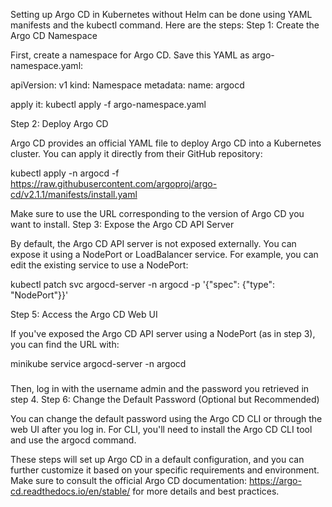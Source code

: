 Setting up Argo CD in Kubernetes without Helm can be done using YAML manifests and the kubectl command. Here are the steps:
Step 1: Create the Argo CD Namespace

First, create a namespace for Argo CD. Save this YAML as argo-namespace.yaml:


apiVersion: v1
kind: Namespace
metadata:
  name: argocd


apply it:
kubectl apply -f argo-namespace.yaml


Step 2: Deploy Argo CD

Argo CD provides an official YAML file to deploy Argo CD into a Kubernetes cluster. You can apply it directly from their GitHub repository:


kubectl apply -n argocd -f https://raw.githubusercontent.com/argoproj/argo-cd/v2.1.1/manifests/install.yaml



Make sure to use the URL corresponding to the version of Argo CD you want to install.
Step 3: Expose the Argo CD API Server

By default, the Argo CD API server is not exposed externally. You can expose it using a NodePort or LoadBalancer service. For example, you can edit the existing service to use a NodePort:


kubectl patch svc argocd-server -n argocd -p '{"spec": {"type": "NodePort"}}'



Step 5: Access the Argo CD Web UI

If you've exposed the Argo CD API server using a NodePort (as in step 3), you can find the URL with:

minikube service argocd-server -n argocd


###
Then, log in with the username admin and the password you retrieved in step 4.
Step 6: Change the Default Password (Optional but Recommended)

You can change the default password using the Argo CD CLI or through the web UI after you log in. For CLI, you'll need to install the Argo CD CLI tool and use the argocd command.

These steps will set up Argo CD in a default configuration, and you can further customize it based on your specific requirements and environment. Make sure to consult the official Argo CD documentation: https://argo-cd.readthedocs.io/en/stable/ for more details and best practices.












